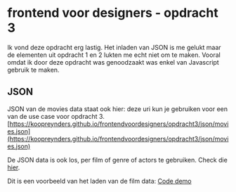 # frontend voor designers - opdracht 3
Ik vond deze opdracht erg lastig. Het inladen van JSON is me gelukt maar de elementen uit opdracht 1 en 2 lukten me echt niet om te maken. Vooral omdat ik door deze opdracht was genoodzaakt was enkel van Javascript gebruik te maken.


## JSON
JSON van de movies data staat ook hier:
deze uri kun je gebruiken voor een van de use case voor opdracht 3.
[https://koopreynders.github.io/frontendvoordesigners/opdracht3/json/movies.json](https://koopreynders.github.io/frontendvoordesigners/opdracht3/json/movies.json)

De JSON data is ook los, per film of genre of actors te gebruiken. Check die [hier](https://github.com/KoopReynders/frontendvoordesigners/tree/master/opdracht3/json).

Dit is een voorbeeld van het laden van de film data:
[Code demo](https://koopreynders.github.io/frontendvoordesigners/opdracht3/v1/)
